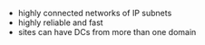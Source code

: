 - highly connected networks of IP subnets 
- highly reliable and fast
- sites can have DCs from more than one domain